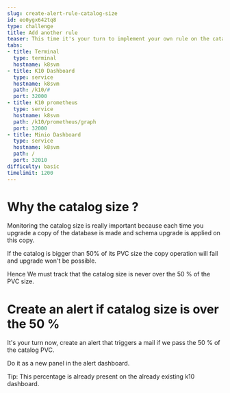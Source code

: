 ```yaml
---
slug: create-alert-rule-catalog-size
id: eo0ygx642tq8
type: challenge
title: Add another rule
teaser: This time it's your turn to implement your own rule on the catalog size
tabs:
- title: Terminal
  type: terminal
  hostname: k8svm
- title: K10 Dashboard
  type: service
  hostname: k8svm
  path: /k10/#
  port: 32000
- title: K10 prometheus
  type: service
  hostname: k8svm
  path: /k10/prometheus/graph
  port: 32000
- title: Minio Dashboard
  type: service
  hostname: k8svm
  path: /
  port: 32010
difficulty: basic
timelimit: 1200
---
```

# Why the catalog size ?

Monitoring the catalog size is really important because each time
you upgrade a copy of the database is made and schema upgrade is
applied on this copy.

If the catalog is bigger than 50% of its PVC size the copy operation
will fail and upgrade won't be possible.

Hence We must track that the catalog size is never over the 50 % of
the PVC size.

# Create an alert if catalog size is over the 50 %

It's your turn now, create an alert that triggers a mail if we
pass the 50 % of the catalog PVC.

Do it as a new panel in the alert dashboard.

Tip: This percentage is already present on the already existing k10 dashboard.

